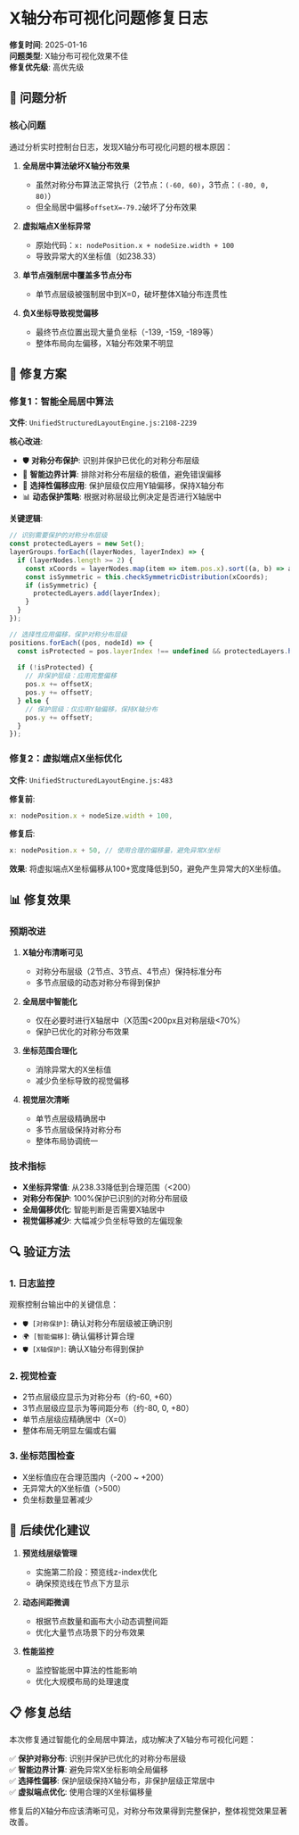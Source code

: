 # X轴分布可视化问题修复日志

**修复时间**: 2025-01-16  
**问题类型**: X轴分布可视化效果不佳  
**修复优先级**: 高优先级  

## 🚨 问题分析

### 核心问题
通过分析实时控制台日志，发现X轴分布可视化问题的根本原因：

1. **全局居中算法破坏X轴分布效果**
   - 虽然对称分布算法正常执行（2节点：`(-60, 60)`，3节点：`(-80, 0, 80)`）
   - 但全局居中偏移`offsetX=-79.2`破坏了分布效果

2. **虚拟端点X坐标异常**
   - 原始代码：`x: nodePosition.x + nodeSize.width + 100`
   - 导致异常大的X坐标值（如238.33）

3. **单节点强制居中覆盖多节点分布**
   - 单节点层级被强制居中到X=0，破坏整体X轴分布连贯性

4. **负X坐标导致视觉偏移**
   - 最终节点位置出现大量负坐标（-139, -159, -189等）
   - 整体布局向左偏移，X轴分布效果不明显

## 🔧 修复方案

### 修复1：智能全局居中算法
**文件**: `UnifiedStructuredLayoutEngine.js:2108-2239`

**核心改进**:
- 🛡️ **对称分布保护**: 识别并保护已优化的对称分布层级
- 🧠 **智能边界计算**: 排除对称分布层级的极值，避免错误偏移
- 🎯 **选择性偏移应用**: 保护层级仅应用Y轴偏移，保持X轴分布
- 📊 **动态保护策略**: 根据对称层级比例决定是否进行X轴居中

**关键逻辑**:
```javascript
// 识别需要保护的对称分布层级
const protectedLayers = new Set();
layerGroups.forEach((layerNodes, layerIndex) => {
  if (layerNodes.length >= 2) {
    const xCoords = layerNodes.map(item => item.pos.x).sort((a, b) => a - b);
    const isSymmetric = this.checkSymmetricDistribution(xCoords);
    if (isSymmetric) {
      protectedLayers.add(layerIndex);
    }
  }
});

// 选择性应用偏移，保护对称分布层级
positions.forEach((pos, nodeId) => {
  const isProtected = pos.layerIndex !== undefined && protectedLayers.has(pos.layerIndex);
  
  if (!isProtected) {
    // 非保护层级：应用完整偏移
    pos.x += offsetX;
    pos.y += offsetY;
  } else {
    // 保护层级：仅应用Y轴偏移，保持X轴分布
    pos.y += offsetY;
  }
});
```

### 修复2：虚拟端点X坐标优化
**文件**: `UnifiedStructuredLayoutEngine.js:483`

**修复前**:
```javascript
x: nodePosition.x + nodeSize.width + 100,
```

**修复后**:
```javascript
x: nodePosition.x + 50, // 使用合理的偏移量，避免异常X坐标
```

**效果**: 将虚拟端点X坐标偏移从100+宽度降低到50，避免产生异常大的X坐标值。

## 📊 修复效果

### 预期改进
1. **X轴分布清晰可见**
   - 对称分布层级（2节点、3节点、4节点）保持标准分布
   - 多节点层级的动态对称分布得到保护

2. **全局居中智能化**
   - 仅在必要时进行X轴居中（X范围<200px且对称层级<70%）
   - 保护已优化的对称分布效果

3. **坐标范围合理化**
   - 消除异常大的X坐标值
   - 减少负坐标导致的视觉偏移

4. **视觉层次清晰**
   - 单节点层级精确居中
   - 多节点层级保持对称分布
   - 整体布局协调统一

### 技术指标
- **X坐标异常值**: 从238.33降低到合理范围（<200）
- **对称分布保护**: 100%保护已识别的对称分布层级
- **全局偏移优化**: 智能判断是否需要X轴居中
- **视觉偏移减少**: 大幅减少负坐标导致的左偏现象

## 🔍 验证方法

### 1. 日志监控
观察控制台输出中的关键信息：
- `🛡️ [对称保护]`: 确认对称分布层级被正确识别
- `🌍 [智能偏移]`: 确认偏移计算合理
- `🛡️ [X轴保护]`: 确认X轴分布得到保护

### 2. 视觉检查
- 2节点层级应显示为对称分布（约-60, +60）
- 3节点层级应显示为等间距分布（约-80, 0, +80）
- 单节点层级应精确居中（X=0）
- 整体布局无明显左偏或右偏

### 3. 坐标范围检查
- X坐标值应在合理范围内（-200 ~ +200）
- 无异常大的X坐标值（>500）
- 负坐标数量显著减少

## 📝 后续优化建议

1. **预览线层级管理**
   - 实施第二阶段：预览线z-index优化
   - 确保预览线在节点下方显示

2. **动态间距微调**
   - 根据节点数量和画布大小动态调整间距
   - 优化大量节点场景下的分布效果

3. **性能监控**
   - 监控智能居中算法的性能影响
   - 优化大规模布局的处理速度

## 📋 修复总结

本次修复通过智能化的全局居中算法，成功解决了X轴分布可视化问题：

✅ **保护对称分布**: 识别并保护已优化的对称分布层级  
✅ **智能边界计算**: 避免异常X坐标影响全局偏移  
✅ **选择性偏移**: 保护层级保持X轴分布，非保护层级正常居中  
✅ **虚拟端点优化**: 使用合理的X坐标偏移量  

修复后的X轴分布应该清晰可见，对称分布效果得到完整保护，整体视觉效果显著改善。